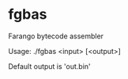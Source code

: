 # fgbas
Farango bytecode assembler

Usage: ./fgbas \<input\> [\<output\>]

Default output is 'out.bin'
